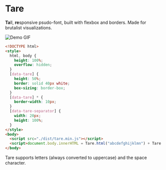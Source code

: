 # Tare

<b>Ta</b>ll, <b>re</b>sponsive psudo-font, built with flexbox and borders.
Made for brutalist visualizations.

<img src="/demo.gif" alt="Demo GIF">

```html
<!DOCTYPE html>
<style>
  html, body {
    height: 100%;
    overflow: hidden;
  }
  [data-tare] {
    height: 50%;
    border: solid 40px white;
    box-sizing: border-box;
  }
  [data-tare] * {
    border-width: 10px;
  }
  [data-tare-separator] {
    width: 20px;
    height: 100%;
  }
</style>
<body>
  <script src="./dist/tare.min.js"></script>
  <script>document.body.innerHTML = Tare.html("abcdefghijklmn") + Tare.html("opqrstuvwxyz");</script>
</body>
```

Tare supports letters (always converted to uppercase) and the space character.
